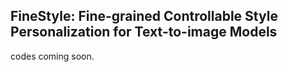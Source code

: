 ## FineStyle: Fine-grained Controllable Style Personalization for Text-to-image Models
codes coming soon.
